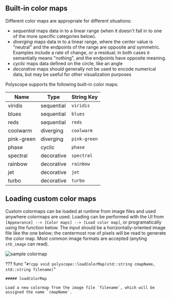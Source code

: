 ## Built-in color maps

Different color maps are appropriate for different situations:

- *sequential* maps data in to a linear range (when it doesn't fall in to one of the more specific categories below).
- *diverging* maps data in to a linear range, where the center value is "neutral" and the endpoints of the range are opposite and symmetric. Examples include a rate of change, or a residual; in both cases `0` semantially means "nothing", and the endpoints have opposite meaning.
- *cyclic* maps data defined on the circle, like an angle
- *decorative* maps should generally not be used to encode numerical data, but may be useful for other visualization purposes

<!--TODO render images of these-->

Polyscope supports the following built-in color maps:

| **Name** | **Type** | **String Key** | 
--- | --- | ---
viridis | sequential | `viridis`
blues | sequential | `blues`
reds | sequential | `reds`
coolwarm | diverging | `coolwarm`
pink-green | diverging | `pink-green`
phase | cyclic | `phase`
spectral | decorative | `spectral`
rainbow | decorative | `rainbow`
jet | decorative | `jet`
turbo | decorative | `turbo`


[^1]: Viridis is by Nathaniel J. Smith, Stefan van der Walt, and Eric Firing. [link](https://github.com/BIDS/colormap/blob/master/colormaps.py)

[^2]: Phase is from the `cmocean` package. [link](http://tos.org/oceanography/assets/docs/29-3_thyng.pdf)

[^3]: Turbo is by Anton Mikhailov and others at Google. [link](https://ai.googleblog.com/2019/08/turbo-improved-rainbow-colormap-for.html)

[^4]: The other color maps have unclear origins or are simple linear ramps, and are implemented in [matplotlib](https://matplotlib.org/).

## Loading custom color maps

Custom colormaps can be loaded at runtime from image files and used anywhere colormaps are used. Loading can be performed with the UI from `[Appearance] --> [Color maps] --> [Load color map]`, or programatically using the function below. The input should be a horizontally-oriented image file like the one below; the centermost row of pixels will be read to generate the color map. Most common image formats are accepted (anyting `stb_image` can read).

![sample colormap]([[url.prefix]]/media/sample_colormap.png)

??? func "`#!cpp void polyscope::loadColorMap(std::string cmapName, std::string filename)`"

    ##### loadColorMap 

    Load a new colormap from the image file `filename`, which will be assigned the name `cmapName`.
